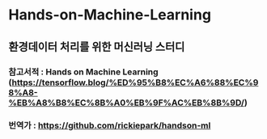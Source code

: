 # Hands-on-Machine-Learning
## 환경데이터 처리를 위한 머신러닝 스터디

### 참고서적 : Hands on Machine Learning (https://tensorflow.blog/%ED%95%B8%EC%A6%88%EC%98%A8-%EB%A8%B8%EC%8B%A0%EB%9F%AC%EB%8B%9D/) 

### 번역가 : https://github.com/rickiepark/handson-ml 

